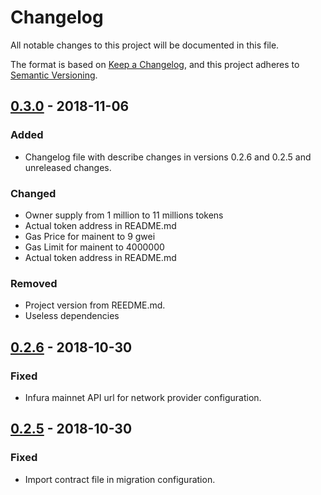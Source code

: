 # Changelog
All notable changes to this project will be documented in this file.

The format is based on [Keep a Changelog](https://keepachangelog.com/en/1.0.0/),
and this project adheres to [Semantic Versioning](https://semver.org/spec/v2.0.0.html).

## [0.3.0] - 2018-11-06   

### Added
- Changelog file with describe changes in versions 0.2.6 and 0.2.5 and unreleased changes.

### Changed
- Owner supply from 1 million to 11 millions tokens
- Actual token address in README.md
- Gas Price for mainent to 9 gwei
- Gas Limit for mainent to 4000000
- Actual token address in README.md

### Removed
- Project version from REEDME.md.
- Useless dependencies

## [0.2.6] - 2018-10-30

### Fixed
- Infura mainnet API url for network provider configuration.

## [0.2.5] - 2018-10-30 

### Fixed
- Import contract file in migration configuration.

[0.3.0]: https://github.com/polakm/MichalPolakToken/compare/v0.2.6...v0.3.0
[0.2.6]: https://github.com/polakm/MichalPolakToken/compare/v0.2.5...v0.2.6
[0.2.5]: https://github.com/polakm/MichalPolakToken/compare/v0.2.4...v0.2.5
